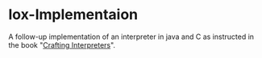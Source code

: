 # lox-Implementaion
A follow-up implementation of  an interpreter in java and C as instructed in the book "[Crafting Interpreters](http://www.craftinginterpreters.com)".
